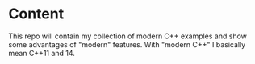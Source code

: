 # Content
This repo will contain my collection of modern C++ examples and show some advantages of "modern" features. With "modern C++" I basically mean C++11 and 14.

